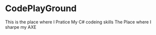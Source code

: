 # CodePlayGround
This is the place where I Pratice My C# codeing skills 
The Place where I sharpe my AXE 
